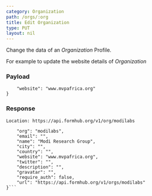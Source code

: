 ```yaml
---
category: Organization
path: /orgs/:org
title: Edit Organization
type: PUT
layout: nil
---
```


Change the data of an *Organization* Profile.

For example to update the website details of *Organization*

### Payload

```{
    "website": "www.mvpafrica.org"
}
```

### Response


```Status: 200 OK
Location: https://api.formhub.org/v1/org/modilabs
```

```{
    "org": "modilabs",
    "email": "",
    "name": "Modi Research Group",
    "city": "",
    "country": "",
    "website": "www.mvpafrica.org",
    "twitter": "",
    "description": "",
    "gravatar": "",
    "require_auth": false,
    "url": "https://api.formhub.org/v1/orgs/modilabs"
}```
